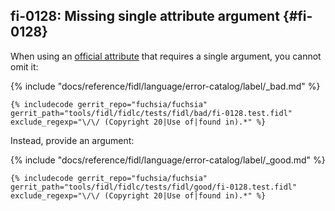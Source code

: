 ## fi-0128: Missing single attribute argument {#fi-0128}

When using an [official attribute](/docs/reference/fidl/language/attributes.md)
that requires a single argument, you cannot omit it:

{% include "docs/reference/fidl/language/error-catalog/label/_bad.md" %}

```fidl
{% includecode gerrit_repo="fuchsia/fuchsia" gerrit_path="tools/fidl/fidlc/tests/fidl/bad/fi-0128.test.fidl" exclude_regexp="\/\/ (Copyright 20|Use of|found in).*" %}
```

Instead, provide an argument:

{% include "docs/reference/fidl/language/error-catalog/label/_good.md" %}

```fidl
{% includecode gerrit_repo="fuchsia/fuchsia" gerrit_path="tools/fidl/fidlc/tests/fidl/good/fi-0128.test.fidl" exclude_regexp="\/\/ (Copyright 20|Use of|found in).*" %}
```
